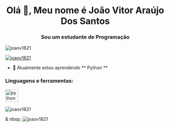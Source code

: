 <h1 align = "center"> Olá 👋, Meu nome é João Vitor Araújo Dos Santos </h1>
<h3 align = "center"> Sou um estudante de Programação </h3>

<p align = "left"> <img src = "https://komarev.com/ghpvc/?username=joaov1821&label=Profile%20views&color=0e75b6&style=flat" alt = "joaov1821" /> </p>

<p align = "left"> <a href = " https://github.com/ryo-ma/github-profile-trophy"><img src = "https://github-profile-trophy.vercel.app/?username=joaov1821" alt = "joaov1821" /> </a> </p>

- 🌱 Atualmente estou aprendendo ** Python **


<h3 align = "left"> Linguagens e ferramentas: </h3>
<p align = "left"> <a href="https://www.python.org" target="_blank"> <img src = "https://raw.githubusercontent.com/devicons/devicon/master/ icons / python / python-original.svg "alt =" python "width =" 40 "height =" 40 "/> </a> </p>

<p> <img align =" left "src =" https: //github-readme-stats.vercel.app/api/top-langs?username=joaov1821&show_icons=true&locale=en&layout=compact "alt =" joaov1821 "/> </p>

<p> & nbsp; <img align =" center "src =" https://github-readme-stats.vercel.app/api?username=joaov1821&show_icons=true&locale=en "alt =" joaov1821 "/> </p>

